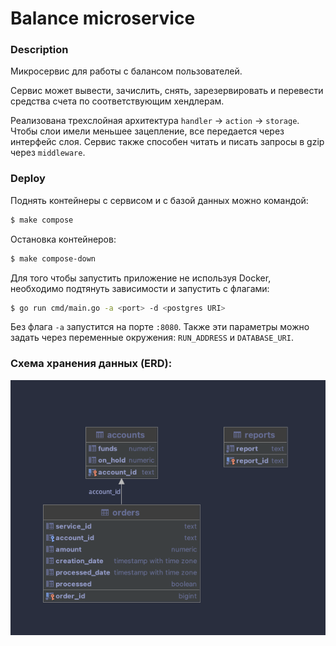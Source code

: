 # Balance microservice
### Description
Микросервис для работы с балансом пользователей.

Сервис может вывести, зачислить, снять, зарезервировать и перевести средства счета по соответствующим хендлерам.

Реализована трехслойная архитектура `handler` -> `action` -> `storage`. 
Чтобы слои имели меньшее зацепление, все передается через интерфейс слоя.
Сервис также способен читать и писать запросы в gzip через `middleware`.

### Deploy
Поднять контейнеры с сервисом и с базой данных можно командой:
```sh 
$ make compose
```

Остановка контейнеров:
```sh
$ make compose-down
```

Для того чтобы запустить приложение не используя Docker, необходимо подтянуть зависимости и запустить с флагами:
```sh
$ go run cmd/main.go -a <port> -d <postgres URI>
```
Без флага `-a` запустится на порте `:8080`. Также эти параметры можно задать через переменные окружения: `RUN_ADDRESS` и `DATABASE_URI`.

### Схема хранения данных (ERD):

![er-diagram](erd.png)